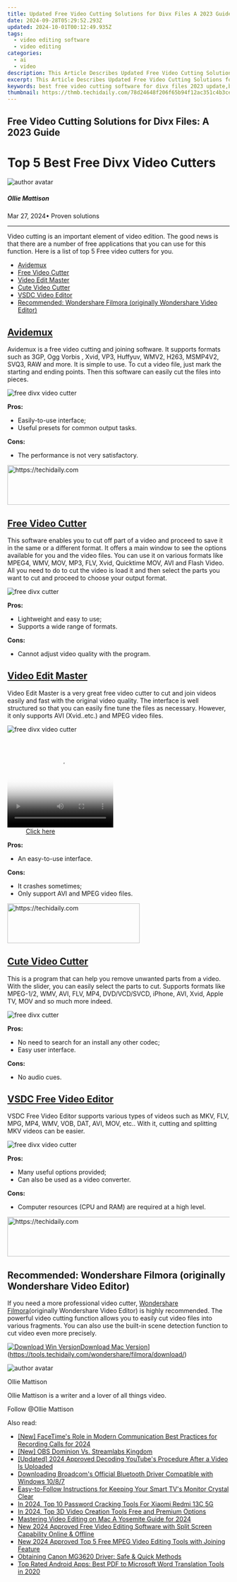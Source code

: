 ```yaml
---
title: Updated Free Video Cutting Solutions for Divx Files A 2023 Guide for 2024
date: 2024-09-28T05:29:52.293Z
updated: 2024-10-01T00:12:49.935Z
tags: 
  - video editing software
  - video editing
categories: 
  - ai
  - video
description: This Article Describes Updated Free Video Cutting Solutions for Divx Files A 2023 Guide for 2024
excerpt: This Article Describes Updated Free Video Cutting Solutions for Divx Files A 2023 Guide for 2024
keywords: best free video cutting software for divx files 2023 update,best free video cutting tools for divx files updated 2023,top rated free video cutting software for divx files,best free video cutting software for divx files updated 2023,free video cutting solutions for divx files a 2023 guide,best free video cutting software for mp4 files 2023 update,best free video cutting tools for mp4 files updated 2023
thumbnail: https://thmb.techidaily.com/78d24648f206f65b94f12ac351c4b3ce727b02ece4c292665e0f6b95fb5f60be.jpg
---
```


## Free Video Cutting Solutions for Divx Files: A 2023 Guide

# Top 5 Best Free Divx Video Cutters

![author avatar](https://images.wondershare.com/filmora/article-images/ollie-mattison.jpg)

##### Ollie Mattison

 Mar 27, 2024• Proven solutions

---

Video cutting is an important element of video edition. The good news is that there are a number of free applications that you can use for this function. Here is a list of top 5 Free video cutters for you.

* [Avidemux](#tab%5F01)
* [Free Video Cutter](#tab%5F02)
* [Video Edit Master](#tab%5F03)
* [Cute Video Cutter](#tab%5F04)
* [VSDC Video Editor](#tab%5F05)
* [Recommended: Wondershare Filmora (originally Wondershare Video Editor)](#tab%5F06)

## [Avidemux](http://avidemux-mswin.sourceforge.net/)

Avidemux is a free video cutting and joining software. It supports formats such as 3GP, Ogg Vorbis , Xvid, VP3, Huffyuv, WMV2, H263, MSMP4V2, SVQ3, RAW and more. It is simple to use. To cut a video file, just mark the starting and ending points. Then this software can easily cut the files into pieces.

![free divx video cutter](https://images.wondershare.com/topic/video-editing/avidemux.jpg "free divx video cutter")

**Pros:**

* Easily-to-use interface;
* Useful presets for common output tasks.

**Cons:**

* The performance is not very satisfactory.

<!-- affiliate ads begin -->
<a href="https://appsumo.8odi.net/c/5597632/2075482/7443" target="_top" id="2075482">
  <img src="//a.impactradius-go.com/display-ad/7443-2075482" border="0" alt="https://techidaily.com" width="728" height="90"/>
</a>
<img height="0" width="0" src="https://appsumo.8odi.net/i/5597632/2075482/7443" style="position:absolute;visibility:hidden;" border="0" />
<!-- affiliate ads end -->

## [Free Video Cutter](http://www.freevideocutter.com/)

This software enables you to cut off part of a video and proceed to save it in the same or a different format. It offers a main window to see the options available for you and the video files. You can use it on various formats like MPEG4, WMV, MOV, MP3, FLV, Xvid, Quicktime MOV, AVI and Flash Video. All you need to do to cut the video is load it and then select the parts you want to cut and proceed to choose your output format.

![free divx cutter](https://images.wondershare.com/topic/video-editing/free-video-cutter-freevideocutter.jpg "free divx cutter")

**Pros:**

* Lightweight and easy to use;
* Supports a wide range of formats.

**Cons:**

* Cannot adjust video quality with the program.

## [Video Edit Master](https://www.videohelp.com/software/Video-Edit-Master)

Video Edit Master is a very great free video cutter to cut and join videos easily and fast with the original video quality. The interface is well structured so that you can easily fine tune the files as necessary. However, it only supports AVI (Xvid..etc.) and MPEG video files.

![free divx video cutter](https://images.wondershare.com/topic/video-editing/free-video-cutter-videoeditmaster.jpg "free divx video cutter")

<!-- affiliate ads begin -->
<span id="1912746">
					<video width="240" height="200" style="cursor:pointer"
           poster="//a.impactradius-go.com/display-clicktoplayimage/1912746.png"
           onclick="if(!this.playClicked){this.play();this.setAttribute('controls',true);this.playClicked=true;}">
	   <source src="//a.impactradius-go.com/display-ad/20231-1912746">
	   <img src="//a.impactradius-go.com/display-clicktoplayimage/1912746.png" style="border: none; height: 100%; width: 100%; object-fit: contain">
	</video>
	<div style="width:150px;text-align:center"><a href="javascript:window.open(decodeURIComponent('https%3A%2F%2Fmindmanager.sjv.io%2Fc%2F5597632%2F1912746%2F20231'), '_blank');void(0);">Click here</a></div>
</span>
<img height="0" width="0" src="https://imp.pxf.io/i/5597632/1912746/20231" style="position:absolute;visibility:hidden;" border="0" />
<!-- affiliate ads end -->

**Pros:**

* An easy-to-use interface.

**Cons:**

* It crashes sometimes;
* Only support AVI and MPEG video files.

<!-- affiliate ads begin -->
<a href="https://aligracehair.sjv.io/c/5597632/1902273/19272" target="_top" id="1902273">
  <img src="//a.impactradius-go.com/display-ad/19272-1902273" border="0" alt="https://techidaily.com" width="300" height="90"/>
</a>
<img height="0" width="0" src="https://aligracehair.sjv.io/i/5597632/1902273/19272" style="position:absolute;visibility:hidden;" border="0" />
<!-- affiliate ads end -->

## [Cute Video Cutter](http://www.videotool.net/video-cutter-free-version.htm)

This is a program that can help you remove unwanted parts from a video. With the slider, you can easily select the parts to cut. Supports formats like MPEG-1/2, WMV, AVI, FLV, MP4, DVD/VCD/SVCD, iPhone, AVI, Xvid, Apple TV, MOV and so much more indeed.

![free divx cutter](https://images.wondershare.com/images/multimedia/video-editor/videocutter-l.jpg "free divx cutter")

**Pros:**

* No need to search for an install any other codec;
* Easy user interface.

**Cons:**

* No audio cues.

## [VSDC Free Video Editor](http://vsdc-free-video-editor.software.informer.com/)

VSDC Free Video Editor supports various types of videos such as MKV, FLV, MPG, MP4, WMV, VOB, DAT, AVI, MOV, etc.. With it, cutting and splitting MKV videos can be easier.

![free divx video cutter](https://images.wondershare.com/images/multimedia/video-editor/vsdc-video-editor.jpg "free divx video cutter")

**Pros:**

* Many useful options provided;
* Can also be used as a video converter.

**Cons:**

* Computer resources (CPU and RAM) are required at a high level.

<!-- affiliate ads begin -->
<a href="https://ephamedtechinc.pxf.io/c/5597632/2139322/26400" target="_top" id="2139322">
  <img src="//a.impactradius-go.com/display-ad/26400-2139322" border="0" alt="https://techidaily.com" width="728" height="90"/>
</a>
<img height="0" width="0" src="https://ephamedtechinc.pxf.io/i/5597632/2139322/26400" style="position:absolute;visibility:hidden;" border="0" />
<!-- affiliate ads end -->

## Recommended: Wondershare Filmora (originally Wondershare Video Editor)

If you need a more professional video cutter, [Wondershare Filmora](https://tools.techidaily.com/wondershare/filmora/download/)(originally Wondershare Video Editor) is highly recommended. The powerful video cutting function allows you to easily cut video files into various fragments. You can also use the built-in scene detection function to cut video even more precisely.

 [![Download Win Version](https://images.wondershare.com/filmora/guide/download-btn-win.jpg)](https://tools.techidaily.com/wondershare/filmora/download/)[Download Mac Version](https://images.wondershare.com/filmora/guide/download-btn-mac.jpg)](https://tools.techidaily.com/wondershare/filmora/download/)

![author avatar](https://images.wondershare.com/filmora/article-images/ollie-mattison.jpg)

Ollie Mattison

Ollie Mattison is a writer and a lover of all things video.

Follow @Ollie Mattison

<ins class="adsbygoogle"
      style="display:block"
      data-ad-client="ca-pub-7571918770474297"
      data-ad-slot="8358498916"
      data-ad-format="auto"
      data-full-width-responsive="true"></ins>

<span class="atpl-alsoreadstyle">Also read:</span>
<div><ul>
<li><a href="https://screen-capture.techidaily.com/new-facetimes-role-in-modern-communication-best-practices-for-recording-calls-for-2024/"><u>[New] FaceTime's Role in Modern Communication Best Practices for Recording Calls for 2024</u></a></li>
<li><a href="https://screen-capture.techidaily.com/new-obs-dominion-vs-streamlabs-kingdom/"><u>[New] OBS Dominion Vs. Streamlabs Kingdom</u></a></li>
<li><a href="https://facebook-video-footage.techidaily.com/updated-2024-approved-decoding-youtubes-procedure-after-a-video-is-uploaded/"><u>[Updated] 2024 Approved Decoding YouTube's Procedure After a Video Is Uploaded</u></a></li>
<li><a href="https://hardware-updates.techidaily.com/downloading-broadcoms-official-bluetooth-driver-compatible-with-windows-1087/"><u>Downloading Broadcom's Official Bluetooth Driver Compatible with Windows 10/8/7</u></a></li>
<li><a href="https://techtrends.techidaily.com/easy-to-follow-instructions-for-keeping-your-smart-tvs-monitor-crystal-clear/"><u>Easy-to-Follow Instructions for Keeping Your Smart TV's Monitor Crystal Clear</u></a></li>
<li><a href="https://unlock-android.techidaily.com/in-2024-top-10-password-cracking-tools-for-xiaomi-redmi-13c-5g-by-drfone-android/"><u>In 2024, Top 10 Password Cracking Tools For Xiaomi Redmi 13C 5G</u></a></li>
<li><a href="https://ai-driven-video-production.techidaily.com/in-2024-top-3d-video-creation-tools-free-and-premium-options/"><u>In 2024, Top 3D Video Creation Tools Free and Premium Options</u></a></li>
<li><a href="https://ai-driven-video-production.techidaily.com/mastering-video-editing-on-mac-a-yosemite-guide-for-2024/"><u>Mastering Video Editing on Mac A Yosemite Guide for 2024</u></a></li>
<li><a href="https://ai-driven-video-production.techidaily.com/new-2024-approved-free-video-editing-software-with-split-screen-capability-online-and-offline/"><u>New 2024 Approved Free Video Editing Software with Split Screen Capability Online & Offline</u></a></li>
<li><a href="https://ai-driven-video-production.techidaily.com/new-2024-approved-top-5-free-mpeg-video-editing-tools-with-joining-feature/"><u>New 2024 Approved Top 5 Free MPEG Video Editing Tools with Joining Feature</u></a></li>
<li><a href="https://win-amazing.techidaily.com/obtaining-canon-mg3620-driver-safe-and-quick-methods/"><u>Obtaining Canon MG3620 Driver: Safe & Quick Methods</u></a></li>
<li><a href="https://discover-cheats.techidaily.com/top-rated-android-apps-best-pdf-to-microsoft-word-translation-tools-in-2020/"><u>Top Rated Android Apps: Best PDF to Microsoft Word Translation Tools in 2020</u></a></li>
</ul></div>

